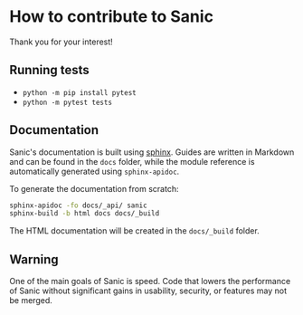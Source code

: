 # How to contribute to Sanic

Thank you for your interest!

## Running tests
* `python -m pip install pytest`
* `python -m pytest tests`

## Documentation

Sanic's documentation is built using [sphinx](http://www.sphinx-doc.org/en/1.5.1/). Guides are written in Markdown and can be found in the `docs` folder, while the module reference is automatically generated using `sphinx-apidoc`.

To generate the documentation from scratch:

```bash
sphinx-apidoc -fo docs/_api/ sanic
sphinx-build -b html docs docs/_build
```

The HTML documentation will be created in the `docs/_build` folder.

## Warning
One of the main goals of Sanic is speed.  Code that lowers the performance of Sanic without significant gains in usability, security, or features may not be merged.

